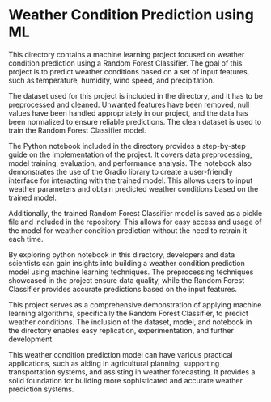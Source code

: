 # Weather Condition Prediction using ML

This directory contains a machine learning project focused on weather condition prediction using a Random Forest Classifier. The goal of this project is to predict weather conditions based on a set of input features, such as temperature, humidity, wind speed, and precipitation.

The dataset used for this project is included in the directory, and it has to be preprocessed and cleaned. Unwanted features have been removed, null values have been handled appropriately in our project, and the data has been normalized to ensure reliable predictions. The clean dataset is used to train the Random Forest Classifier model.

The Python notebook included in the directory provides a step-by-step guide on the implementation of the project. It covers data preprocessing, model training, evaluation, and performance analysis. The notebook also demonstrates the use of the Gradio library to create a user-friendly interface for interacting with the trained model. This allows users to input weather parameters and obtain predicted weather conditions based on the trained model.

Additionally, the trained Random Forest Classifier model is saved as a pickle file and included in the repository. This allows for easy access and usage of the model for weather condition prediction without the need to retrain it each time.

By exploring python notebook in this directory, developers and data scientists can gain insights into building a weather condition prediction model using machine learning techniques. The preprocessing techniques showcased in the project ensure data quality, while the Random Forest Classifier provides accurate predictions based on the input features.

This project serves as a comprehensive demonstration of applying machine learning algorithms, specifically the Random Forest Classifier, to predict weather conditions. The inclusion of the dataset, model, and notebook in the directory enables easy replication, experimentation, and further development.

This weather condition prediction model can have various practical applications, such as aiding in agricultural planning, supporting transportation systems, and assisting in weather forecasting. It provides a solid foundation for building more sophisticated and accurate weather prediction systems.
